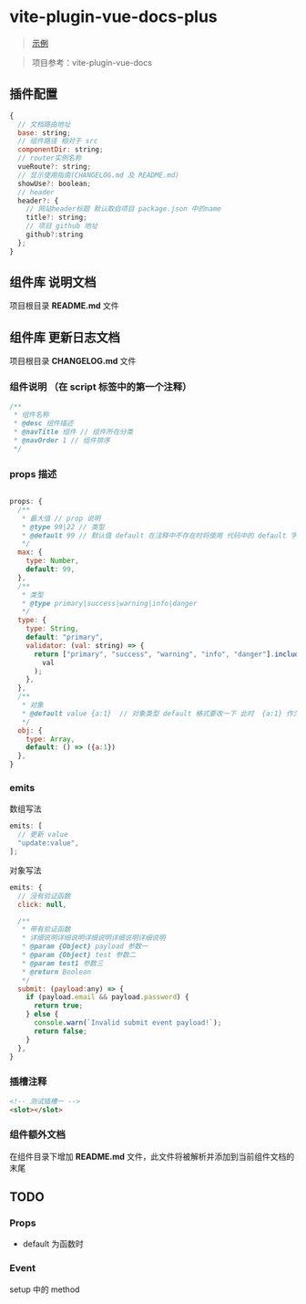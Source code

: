# vite-plugin-vue-docs-plus

> [示例](http://vuedocs.wangshaojie.cn)

> 项目参考：vite-plugin-vue-docs

## 插件配置

```javascript
{
  // 文档路由地址
  base: string;
  // 组件路径 相对于 src
  componentDir: string;
  // router实例名称
  vueRoute?: string;
  // 显示使用指南(CHANGELOG.md 及 README.md)
  showUse?: boolean;
  // header
  header?: {
    // 网站header标题 默认取自项目 package.json 中的name
    title?: string;
    // 项目 github 地址
    github?:string
  };
}
```

## 组件库 说明文档

项目根目录 **README.md** 文件

## 组件库 更新日志文档

项目根目录 **CHANGELOG.md** 文件

### 组件说明 （在 script 标签中的第一个注释）

```JavaScript
/**
 * 组件名称
 * @desc 组件描述
 * @navTitle 组件 // 组件所在分类
 * @navOrder 1 // 组件排序
 */
```

### props 描述

```javascript

props: {
  /**
   * 最大值 // prop 说明
   * @type 99|22 // 类型
   * @default 99 // 默认值 default 在注释中不存在时将使用 代码中的 default 字段
   */
  max: {
    type: Number,
    default: 99,
  },
  /**
   * 类型
   * @type primary|success|warning|info|danger
   */
  type: {
    type: String,
    default: "primary",
    validator: (val: string) => {
      return ["primary", "success", "warning", "info", "danger"].includes(
        val
      );
    },
  },
  /**
   * 对象
   * @default value {a:1}  // 对象类型 default 格式要改一下 此时  {a:1} 作为默认值
   */
  obj: {
    type: Array,
    default: () => ({a:1})
  },
}
```

### emits

数组写法

```javascript
emits: [
  // 更新 value
  "update:value",
];
```

对象写法

```javascript
emits: {
  // 没有验证函数
  click: null,

  /**
   * 带有验证函数
   * 详细说明详细说明详细说明详细说明详细说明
   * @param {Object} payload 参数一
   * @param {Object} test 参数二
   * @param test1 参数三
   * @return Boolean
   */
  submit: (payload:any) => {
    if (payload.email && payload.password) {
      return true;
    } else {
      console.warn(`Invalid submit event payload!`);
      return false;
    }
  },
}
```

### 插槽注释

```html
<!-- 测试插槽一 -->
<slot></slot>
```

### 组件额外文档

在组件目录下增加 **README.md** 文件，此文件将被解析并添加到当前组件文档的末尾

## TODO

### Props

- default 为函数时

### Event

setup 中的 method

